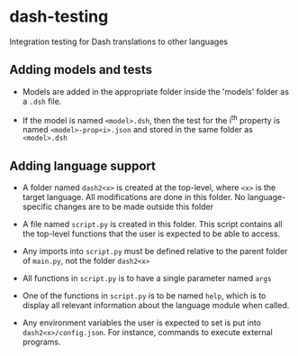 # dash-testing
Integration testing for Dash translations to other languages

## Adding models and tests

- Models are added in the appropriate folder inside the 'models' folder as a `.dsh` file.

- If the model is named `<model>.dsh`, then the test for the i<sup>th</sup> property is named `<model>-prop<i>.json` and stored in the same folder as `<model>.dsh`

## Adding language support

- A folder named `dash2<x>` is created at the top-level, where `<x>` is the target language. All modifications are done in this folder. No language-specific changes are to be made outside this folder

- A file named `script.py` is created in this folder. This script contains all the top-level functions that the user is expected to be able to access.

- Any imports into `script.py` must be defined relative to the parent folder of `main.py`, not the folder `dash2<x>`

- All functions in `script.py` is to have a single parameter named `args`

- One of the functions in `script.py` is to be named `help`, which is to display all relevant information about the language module when called.

- Any environment variables the user is expected to set is put into `dash2<x>/config.json`. For instance, commands to execute external programs.

